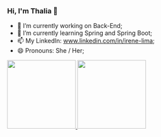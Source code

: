 ### Hi, I'm Thalia 👋

- 🔭 I’m currently working on Back-End;
- 🌱 I’m currently learning Spring and Spring Boot;
- 📫 My LinkedIn: www.linkedin.com/in/irene-lima;
- 😄 Pronouns: She / Her;

 <div>
  <a href="https://github.com/thalialima">
  <img height="160em" src="https://github-readme-stats.vercel.app/api?username=thalialima&show_icons=true&theme=highcontrast&include_all_commits=true&count_private=true"/>
  <img height="160em" src="https://github-readme-stats.vercel.app/api/top-langs/?username=thalialima&layout=compact&langs_count=7&theme=highcontrast"/>
</div>
